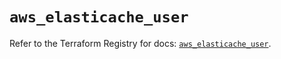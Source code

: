 # `aws_elasticache_user`

Refer to the Terraform Registry for docs: [`aws_elasticache_user`](https://registry.terraform.io/providers/hashicorp/aws/6.5.0/docs/resources/elasticache_user).
